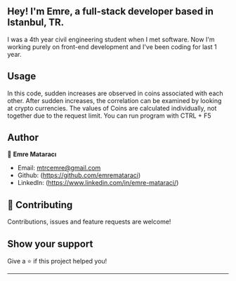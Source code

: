 <h2 >Hey!
I'm Emre, a full-stack developer based in Istanbul, TR.
</h2>
<p>I was a 4th year civil engineering student when I met software. Now I'm working purely on front-end development and I've been coding for last 1 year.</p>

## Usage

In this code, sudden increases are observed in coins associated with each other. After sudden increases, the correlation can be examined by looking at crypto currencies.
The values of Coins are calculated individually, not together due to the request limit.
You can run program with CTRL + F5


## Author

👤 **Emre Mataracı**

- Email: mtrcemre@gmail.com
- Github: (https://github.com/emremataraci)
- LinkedIn: (https://www.linkedin.com/in/emre-mataraci/)

## 🤝 Contributing

Contributions, issues and feature requests are welcome!

## Show your support

Give a ⭐️ if this project helped you!

---